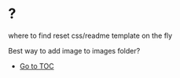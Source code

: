 # ?

where to find reset css/readme template on the fly

Best way to add image to images folder?


- [Go to TOC](README.md)
